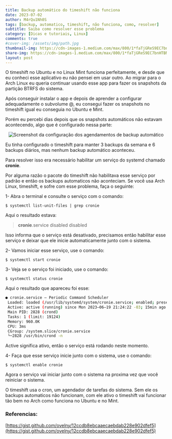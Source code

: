 ```yaml
---
title: Backup automático do timeshift não funciona
date: 2023-07-02
author: M4rQu1Nh0S
tags: [backup, automatico, timeshift, não funciona, como, resolver]
subtitle: Saiba como resolver esse problema
category: [Dicas e tutoriais, Linux]
comments: true
#cover-img: /assets/img/path.jpg
thumbnail-img: https://cdn-images-1.medium.com/max/800/1*faTjGReS9EC7bnHTBNlmsA.png
share-img: https://cdn-images-1.medium.com/max/800/1*faTjGReS9EC7bnHTBNlmsA.png
layout: post
---
```


O timeshift no Ubuntu e no Linux Mint funciona perfeitamente, e desde que eu conheci esse aplicativo eu não pensei em usar outro. Ao migrar para o Arch Linux eu queria continuar usando esse app para fazer os snapshots da partição BTRFS do sistema.

Após conseguir instalar o app e depois de aprender a configurar adequadamente o subvolume @, eu consegui fazer os snapshots no timeshift igual eu conseguia no Ubuntu e Mint.

Porém eu percebi dias depois que os snapshots automáticos não estavam acontecendo, algo que é configurado nessa parte:

<p align='center'><img alt='Screenshot da configuração dos agendamentos de backup automático' src="https://cdn-images-1.medium.com/max/800/1*faTjGReS9EC7bnHTBNlmsA.png"/></p>

Eu tinha configurado o timeshift para manter 3 backups da semana e 6 backups diários, mas nenhum backup automático aconteceu.

Para resolver isso era necessário habilitar um serviço do systemd chamado **cronie**.

Por alguma razão o pacote do timeshift não habilitava esse serviço por padrão e então os backups automaticos não aconteciam. Se você usa Arch Linux, timeshift, e sofre com esse problema, faça o seguinte:

1- Abra o terminal e consulte o serviço com o comando:

    $ systemctl list-unit-files | grep cronie

Aqui o resultado estava:

> **cronie**.service disabled disabled

Isso informa que o serviço está desativado, precisamos então habilitar esse serviço e deixar que ele inicie automaticamente junto com o sistema.

2- Vamos iniciar esse serviço, use o comando:

    $ systemctl start cronie

3- Veja se o serviço foi iniciado, use o comando:

    $ systemctl status cronie

Aqui o resultado que apareceu foi esse:

```bash
● cronie.service — Periodic Command Scheduler
 Loaded: loaded (/usr/lib/systemd/system/cronie.service; enabled; preset: disabled)
 Active: active (running) since Mon 2023–06–19 21:24:22 -03; 15min ago
 Main PID: 2828 (crond)
 Tasks: 1 (limit: 19124)
 Memory: 960.0K
 CPU: 3ms
 CGroup: /system.slice/cronie.service
 └─2828 /usr/bin/crond -n
```

Active significa ativo, então o serviço está rodando neste momento.

4- Faça que esse serviço inicie junto com o sistema, use o comando:

    $ systemctl enable cronie

Agora o serviço vai iniciar junto com o sistema na proxima vez que você reiniciar o sistema.

O timeshift usa o cron, um agendador de tarefas do sistema. Sem ele os backups automaticos não funcionam, com ele ativo o timeshift vai funcionar tão bem no Arch como funciona no Ubuntu e no Mint.

### Referencias:
[https://gist.github.com/ovelny/12ccdb8ebcaaecaebdab228e902dfef5](https://gist.github.com/ovelny/12ccdb8ebcaaecaebdab228e902dfef5)

